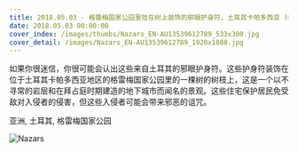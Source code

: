 ```yaml
---
title: 2018.05.03 - 格雷梅国家公园里挂在树上装饰的邪眼护身符，土耳其卡帕多西亚 (© taratata/Getty Images)
date: 2018.05.03 00:00:00
cover_index: /images/thumbs/Nazars_EN-AU13539612789_533x300.jpg
cover_detail: /images/Nazars_EN-AU13539612789_1920x1080.jpg
---
```


如果你很迷信，你很可能会认出这些来自土耳其的邪眼护身符。这些护身符装饰在位于土耳其卡帕多西亚地区的格雷梅国家公园里的一棵树的树枝上，这是一个以不寻常的岩层和在拜占庭时期建造的地下城市而闻名的景观。这些住宅保护居民免受敌对入侵者的侵害，但这些入侵者可能会带来邪恶的诅咒。

亚洲, 土耳其, 格雷梅国家公园

![Nazars](/images/Nazars_EN-AU13539612789_1920x1080.jpg)
